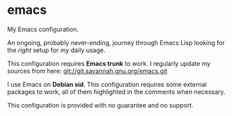 emacs
=====

My Emacs configuration.

An ongoing, probably never-ending, journey through Emacs Lisp looking for the *right* setup for *my* daily usage.

This configuration requires **Emacs trunk** to work.
I regularly update my sources from here: <git://git.savannah.gnu.org/emacs.git>

I use Emacs on **Debian sid**. This configuration requires some external packages to work, all of them highlighted in the comments when necessary.

This configuration is provided with no guarantee and no support.
